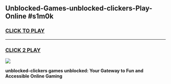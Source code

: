
## Unblocked-Games-unblocked-clickers-Play-Online #s1m0k
<h3>
<a href="https://news.freeplayer.one?title=unblocked-clickers&ref=3">CLICK TO PLAY</a></h3>
<hr>

<h3>
<a href="https://news.freeplayer.one?title=unblocked-clickers&ref=3">CLICK 2 PLAY</a>
  
</h3>

<a href="https://news.freeplayer.one?title=unblocked-clickers&ref=3"><img src="https://clearcache.store/games.png"></a>


**unblocked-clickers games unblocked: Your Gateway to Fun and Accessible Online Gaming**
